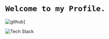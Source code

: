 # `Welcome to my Profile.`
![github](https://img.shields.io/badge/GitHub-000000?style=for-the-badge&logo=GitHub&logoColor=white)]
<p align="left"><img src="https://skillicons.dev/icons?i=kotlin,ktor,graphql,heroku,idea,spring,postgres,git,github,bash,docker,ts,android&perline=16" alt="Tech Stack" /> </p>

